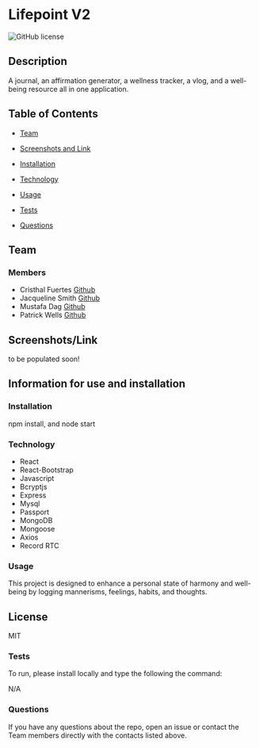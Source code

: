 
# Lifepoint V2

![GitHub license](https://img.shields.io/badge/license-MIT-blue)

## Description 

A journal, an affirmation generator, a wellness tracker, a vlog, and a well-being resource all in one application.

## Table of Contents 

* [Team](#Team)

* [Screenshots and Link](#Screenshots/Link)

* [Installation](#Installation)

* [Technology](#Technology)

* [Usage](#Usage)

* [Tests](#Tests)

* [Questions](#Questions)

## Team

### Members

* Cristhal Fuertes [Github](https://github.com/CMFuertes)
* Jacqueline Smith [Github](https://github.com/jerseyjackpot)
* Mustafa Dag [Github](https://github.com/mustafadag84)
* Patrick Wells [Github](https://github.com/black03mach)

## Screenshots/Link
to be populated soon!

## Information for use and installation

### Installation 

npm install, and node start

### Technology

* React 
* React-Bootstrap
* Javascript
* Bcryptjs
* Express
* Mysql
* Passport
* MongoDB
* Mongoose
* Axios
* Record RTC

### Usage 

This project is designed to enhance a personal state of harmony and well-being by logging mannerisms, feelings, habits, and thoughts.

## License 

MIT

### Tests 
To run, please install locally and type the following the command:

N/A

### Questions 

If you have any questions about the repo, open an issue or contact the Team members directly with the contacts listed above.
